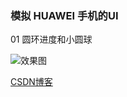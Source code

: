 ### 模拟 HUAWEI 手机的UI

01 圆环进度和小圆球

![效果图](https://github.com/HeCaser/HUAWEI-UI/blob/master/01.gif)

[CSDN博客](https://blog.csdn.net/hepann44/article/details/80736486)
